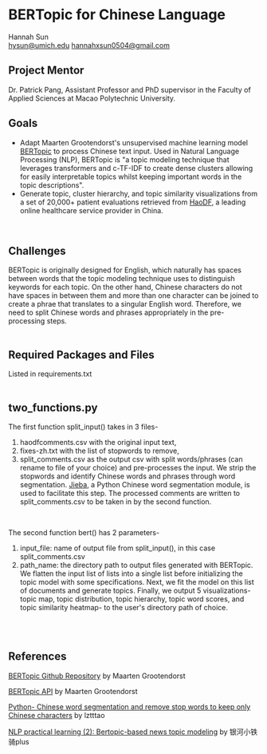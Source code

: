 # BERTopic for Chinese Language
Hannah Sun   
hysun@umich.edu
hannahxsun0504@gmail.com

## Project Mentor
Dr. Patrick Pang, Assistant Professor and PhD supervisor in the Faculty of Applied Sciences at Macao Polytechnic University.
<br />

## Goals
* Adapt Maarten Grootendorst's unsupervised machine learning model [BERTopic](https://github.com/MaartenGr/BERTopic) to process Chinese text input. Used in Natural Language Processing (NLP), BERTopic is "a topic modeling technique that leverages transformers and c-TF-IDF to create dense clusters allowing for easily interpretable topics whilst keeping important words in the topic descriptions". 
* Generate topic, cluster hierarchy, and topic similarity visualizations from a set of 20,000+ patient evaluations retrieved from [HaoDF](https://www.haodf.com/), a leading online healthcare service provider in China.
<br />

## Challenges
BERTopic is originally designed for English, which naturally has spaces between words that the topic modeling technique uses to distinguish keywords for each topic. On the other hand, Chinese characters do not have spaces in between them and more than one character can be joined to create a phrae that translates to a singular English word. Therefore, we need to split Chinese words and phrases appropriately in the pre-processing steps.
<br />
<br />

## Required Packages and Files
Listed in requirements.txt
<br />
<br />
   
## two_functions.py 
The first function split_input() takes in 3 files- 
1. haodfcomments.csv with the original input text, 
2. fixes-zh.txt with the list of stopwords to remove,
3. split_comments.csv as the output csv with split words/phrases (can rename to file of your choice)
and pre-processes the input. We strip the stopwords and identify Chinese words and phrases through word segmentation. [Jieba](https://pypi.org/project/jieba/), a Python Chinese word segmentation module, is used to facilitate this step. The processed comments are written to split_comments.csv to be taken in by the second function.
<br />

The second function bert() has 2 parameters-
1. input_file: name of output file from split_input(), in this case split_comments.csv
2. path_name: the directory path to output files generated with BERTopic.
We flatten the input list of lists into a single list before initializing the topic model with some specifications. Next, we fit the model on this list of documents and generate topics. Finally, we output 5 visualizations- topic map, topic distribution, topic hierarchy, topic word scores, and topic similarity heatmap- to the user's directory path of choice.
<br />
<br />

## References
[BERTopic Github Repository](https://github.com/MaartenGr/BERTopic) by Maarten Grootendorst
<br />

[BERTopic API](https://maartengr.github.io/BERTopic/api/bertopic.html#bertopic._bertopic.BERTopic.get_representative_docs) by Maarten Grootendorst
<br />

[Python- Chinese word segmentation and remove stop words to keep only Chinese characters](https://blog.csdn.net/lztttao/article/details/104723228) by lztttao
<br />

[NLP practical learning (2): Bertopic-based news topic modeling](https://blog.csdn.net/weixin_47113960/article/details/125373275) by 银河小铁骑plus
<br />
<br />  